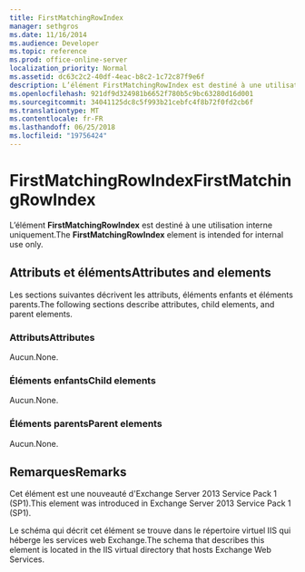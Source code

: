 ```yaml
---
title: FirstMatchingRowIndex
manager: sethgros
ms.date: 11/16/2014
ms.audience: Developer
ms.topic: reference
ms.prod: office-online-server
localization_priority: Normal
ms.assetid: dc63c2c2-40df-4eac-b8c2-1c72c87f9e6f
description: L’élément FirstMatchingRowIndex est destiné à une utilisation interne uniquement.
ms.openlocfilehash: 921df9d324981b6652f780b5c9bc63280d16d001
ms.sourcegitcommit: 34041125dc8c5f993b21cebfc4f8b72f0fd2cb6f
ms.translationtype: MT
ms.contentlocale: fr-FR
ms.lasthandoff: 06/25/2018
ms.locfileid: "19756424"
---
```

# <a name="firstmatchingrowindex"></a><span data-ttu-id="cd8ba-103">FirstMatchingRowIndex</span><span class="sxs-lookup"><span data-stu-id="cd8ba-103">FirstMatchingRowIndex</span></span>

<span data-ttu-id="cd8ba-104">L’élément **FirstMatchingRowIndex** est destiné à une utilisation interne uniquement.</span><span class="sxs-lookup"><span data-stu-id="cd8ba-104">The **FirstMatchingRowIndex** element is intended for internal use only.</span></span> 

## <a name="attributes-and-elements"></a><span data-ttu-id="cd8ba-105">Attributs et éléments</span><span class="sxs-lookup"><span data-stu-id="cd8ba-105">Attributes and elements</span></span>

<span data-ttu-id="cd8ba-106">Les sections suivantes décrivent les attributs, éléments enfants et éléments parents.</span><span class="sxs-lookup"><span data-stu-id="cd8ba-106">The following sections describe attributes, child elements, and parent elements.</span></span>
  
### <a name="attributes"></a><span data-ttu-id="cd8ba-107">Attributs</span><span class="sxs-lookup"><span data-stu-id="cd8ba-107">Attributes</span></span>

<span data-ttu-id="cd8ba-108">Aucun.</span><span class="sxs-lookup"><span data-stu-id="cd8ba-108">None.</span></span>
  
### <a name="child-elements"></a><span data-ttu-id="cd8ba-109">Éléments enfants</span><span class="sxs-lookup"><span data-stu-id="cd8ba-109">Child elements</span></span>

<span data-ttu-id="cd8ba-110">Aucun.</span><span class="sxs-lookup"><span data-stu-id="cd8ba-110">None.</span></span>
  
### <a name="parent-elements"></a><span data-ttu-id="cd8ba-111">Éléments parents</span><span class="sxs-lookup"><span data-stu-id="cd8ba-111">Parent elements</span></span>

<span data-ttu-id="cd8ba-112">Aucun.</span><span class="sxs-lookup"><span data-stu-id="cd8ba-112">None.</span></span>
  
## <a name="remarks"></a><span data-ttu-id="cd8ba-113">Remarques</span><span class="sxs-lookup"><span data-stu-id="cd8ba-113">Remarks</span></span>

<span data-ttu-id="cd8ba-114">Cet élément est une nouveauté d'Exchange Server 2013 Service Pack 1 (SP1).</span><span class="sxs-lookup"><span data-stu-id="cd8ba-114">This element was introduced in Exchange Server 2013 Service Pack 1 (SP1).</span></span>
  
<span data-ttu-id="cd8ba-115">Le schéma qui décrit cet élément se trouve dans le répertoire virtuel IIS qui héberge les services web Exchange.</span><span class="sxs-lookup"><span data-stu-id="cd8ba-115">The schema that describes this element is located in the IIS virtual directory that hosts Exchange Web Services.</span></span>
  

